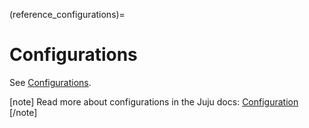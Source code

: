 (reference_configurations)=

# Configurations

See [Configurations](https://charmhub.io/wordpress-k8s/configure).

[note]
Read more about configurations in the Juju docs: [Configuration](https://canonical-juju.readthedocs-hosted.com/en/3.6/user/reference/configuration/)
[/note]